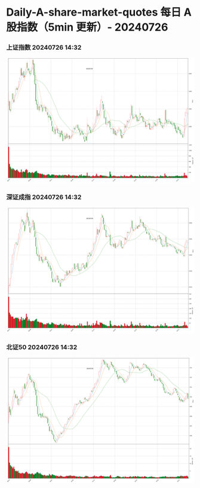 
# Daily-A-share-market-quotes 每日 A 股指数（5min 更新）- 20240726

### 上证指数 20240726 14:32
![](./fig/2024/7/20240726-sh000001.png)

### 深证成指 20240726 14:32
![](./fig/2024/7/20240726-sz399001.png)

### 北证50 20240726 14:32
![](./fig/2024/7/20240726-bj899050.png)
